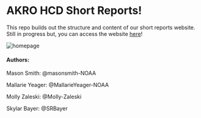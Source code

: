 # AKRO HCD Short Reports!

This repo builds out the structure and content of our short reports website. Still in progress but, you can access the website [here](https://hcd-ak-team.github.io/HCD_short_report.github.io/)!

![homepage](https://github.com/user-attachments/assets/1121886c-2584-434a-85a8-e9fa24db5b5c)

#### Authors: 

Mason Smith: @masonsmith-NOAA

Mallarie Yeager: @MallarieYeager-NOAA

Molly Zaleski: @Molly-Zaleski

Skylar Bayer: @SRBayer
